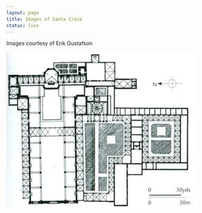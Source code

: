 ```yaml
---
layout: page
title: Images of Santa Croce
status: live
---
```


Images courtesy of Erik Gustafson

<span class="image main">
  <img src="/assets/images/thumbnail_CrocePlan.jpg" usemap="#image-map">
</span>

<map name="image-map">
</map>


